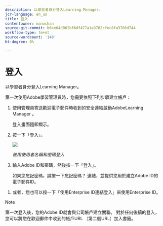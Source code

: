 ```yaml
---
description: 以學習者身分登入Learning Manager。
jcr-language: en_us
title: 登入
contentowner: manochan
source-git-commit: b6ee04d062bf6df477a1e8782cfec8fa3700d744
workflow-type: tm+mt
source-wordcount: '148'
ht-degree: 0%

---
```




# 登入

以學習者身分登入Learning Manager。

第一次使用Adobe學習管理員時，您需要依照下列步驟建立帳戶：

1. 使用管理員寄送歡迎電子郵件時收到的安全連結啟動AdobeLearning Manager 。

   登入畫面隨即顯示。

1. 按一下「登入」。

   ![](assets/adobeid-signin.png)

   *使用使用者名稱和密碼登入*

1. 輸入Adobe ID和密碼，然後按一下「登入」。

   如果您忘記密碼，請按一下忘記密碼？ 連結，並提供您用於建立Adobe ID的電子郵件ID。

<!--
   If you do not have an Adobe ID, [click here](../../../manage-account.md) to learn how to create an Adobe ID.
-->

1. 或者，您也可以按一下「使用Enterprise ID連結登入」來使用Enterprise ID。

>[!NOTE]
>
>第一次登入後，您的Adobe ID就會與公司帳戶建立關聯。 對於任何後續的登入，您可以將您在歡迎郵件中收到的帳戶URL （第二個URL）加入書籤。
